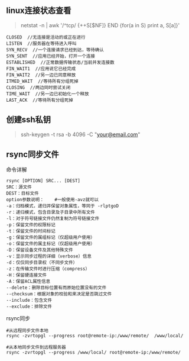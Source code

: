 ## linux连接状态查看
> netstat -n | awk '/^tcp/ {++S[$NF]} END {for(a in S) print a, S[a]}'

```
CLOSED  //无连接是活动的或正在进行
LISTEN  //服务器在等待进入呼叫
SYN_RECV  //一个连接请求已经到达，等待确认
SYN_SENT  //应用已经开始，打开一个连接
ESTABLISHED  //正常数据传输状态/当前并发连接数
FIN_WAIT1  //应用说它已经完成
FIN_WAIT2  //另一边已同意释放
ITMED_WAIT  //等待所有分组死掉
CLOSING  //两边同时尝试关闭
TIME_WAIT  //另一边已初始化一个释放
LAST_ACK  //等待所有分组死掉
```

## 创建ssh私钥
> ssh-keygen -t rsa -b 4096 -C "your@email.com"

## rsync同步文件
命令详解
```
rsync [OPTION] SRC... [DEST]
SRC：源文件
DEST：目标文件
option参数说明：    #一般使用-avz就可以
-a：归档模式，递归并保留对象属性，等同于 -rlptgoD
-r：递归模式，包含目录及子目录中所有文件
-l：对于符号链接文件仍然复制为符号链接文件
-p：保留文件的权限标记
-t：保留文件的时间标记
-g：保留文件的属组标记（仅超级用户使用）
-o：保留文件的属主标记（仅超级用户使用）
-D：保留设备文件及其他特殊文件
-v：显示同步过程的详细（verbose）信息
-d：仅仅同步目录权（不同步文件）
-z：在传输文件时进行压缩（compress）
-H：保留硬连接文件
-A：保留ACL属性信息
--delete：删除目标位置有而原始位置没有的文件
--checksum：根据对象的校验和来决定是否跳过文件
--include：包含文件
--exclude：排除文件
```
rsync同步
```
#从远程同步文件本地
rsync -zvrtopgl --progress root@remote-ip:/www/remote/  /www/local/

#从本地同步文件到远程服务器
rsync -zvrtopgl --progress /www/local/ root@remote-ip:/www/remote/
```
